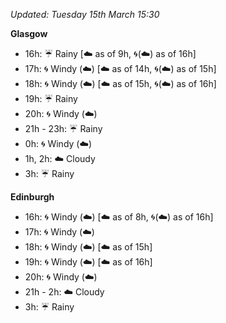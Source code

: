 *Updated: Tuesday 15th March 15:30*

**Glasgow**

* 16h: :umbrella: Rainy [:cloud: as of 9h, :cyclone:(:cloud:) as of 16h]
* 17h: :cyclone: Windy (:cloud:) [:cloud: as of 14h, :cyclone:(:cloud:) as of 15h]
* 18h: :cyclone: Windy (:cloud:) [:cloud: as of 15h, :cyclone:(:cloud:) as of 16h]
* 19h: :umbrella: Rainy
* 20h: :cyclone: Windy (:cloud:)
* 21h - 23h: :umbrella: Rainy
* 0h: :cyclone: Windy (:cloud:)
* 1h, 2h: :cloud: Cloudy
* 3h: :umbrella: Rainy

**Edinburgh**

* 16h: :cyclone: Windy (:cloud:) [:cloud: as of 8h, :cyclone:(:cloud:) as of 16h]
* 17h: :cyclone: Windy (:cloud:)
* 18h: :cyclone: Windy (:cloud:) [:cloud: as of 15h]
* 19h: :cyclone: Windy (:cloud:) [:cloud: as of 16h]
* 20h: :cyclone: Windy (:cloud:)
* 21h - 2h: :cloud: Cloudy
* 3h: :umbrella: Rainy

